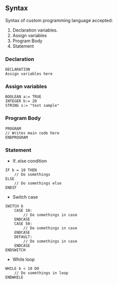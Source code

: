 ## Syntax

Syntax of custom programming language accepted:

1. Declaration variables.
2. Assign variables 
3. Program Body
4. Statement

### Declaration

```
DECLARATION
Assign variables here
``` 

### Assign variables

```
BOOLEAN a:= TRUE
INTEGER b:= 20
STRING s:= "text sample"
```

### Program Body
```
PROGRAM
// Writes main code here
ENDPROGRAM
```

### Statement
* If..else condition
```
IF b = 10 THEN
	// Do somethings
ELSE
	// Do somethings else
ENDIF
```
* Switch case
```
SWITCH b
	CASE 10: 
		// Do somethings in case
	ENDCASE
	CASE 50: 
		// Do somethings in case
	ENDCASE
	DEFAULT:
		// Do somethings in case
	ENDCASE
ENDSWITCH
```
* While loop
```
WHILE b < 10 DO
	// Do somethings in loop
ENDWHILE
```